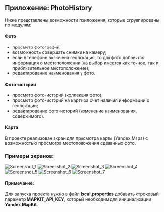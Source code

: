 <h2>Приложение: PhotoHistory</h2>
<div class="content">
    Ниже представлены возможности приложения, которые сгруппированы по модулям:
  <h4>Фото</h4>
    <ul>
        <li>просмотр фотографий;</li>
        <li>возможность совершать снимки на камеру;</li>
        <li>если в телефоне включена геолокация, то для фото добавится информация о местоположении (на выбор имеется как точное, так и приблизительное местоположение);</li>
      <li>редактирование наименования у фото.</li>
    </ul>
  <h4>Фото-истории</h4>
      <ul>
        <li>просмотр фото-историй (коллекция фото);</li>
        <li>просмотр фото-историй на карте за счет наличия информации о геолокации;</li>
        <li>редактирование фото-историй (изменение наименования, содержимого).</li>
    </ul>
  <h4>Карта</h4>
    В проекте реализован экран для просмотра карты (Yandex Maps) с возможностью просмотра местоположения сделанных фото.
    <h3>Примеры экранов:</h3>
      <picture>
        <source media="(prefers-color-scheme: dark)" srcset="https://github.com/user-attachments/assets/3e667e69-7342-4853-b30d-3b01e992d724">
        <img alt="Screenshot_1" src="https://github.com/user-attachments/assets/3e667e69-7342-4853-b30d-3b01e992d724">
      </picture>
            <picture>
        <source media="(prefers-color-scheme: dark)" srcset="https://github.com/user-attachments/assets/439ea559-e4c9-4132-8d17-e7e2dab12653">
        <img alt="Screenshot_2" src="https://github.com/user-attachments/assets/439ea559-e4c9-4132-8d17-e7e2dab12653">
      </picture>
                  <picture>
        <source media="(prefers-color-scheme: dark)" srcset="https://github.com/user-attachments/assets/ce7d95f9-1628-4550-b951-87eb3a650820">
        <img alt="Screenshot_3" src="https://github.com/user-attachments/assets/ce7d95f9-1628-4550-b951-87eb3a650820">
      </picture>
                        <picture>
        <source media="(prefers-color-scheme: dark)" srcset="https://github.com/user-attachments/assets/ec8db41f-da04-4607-8aba-00fcea4b68d2">
        <img alt="Screenshot_4" src="https://github.com/user-attachments/assets/ec8db41f-da04-4607-8aba-00fcea4b68d2">
      </picture>
                              <picture>
        <source media="(prefers-color-scheme: dark)" srcset="https://github.com/user-attachments/assets/7b04550f-3332-4aeb-b33b-c7ad8c8188b4">
        <img alt="Screenshot_5" src="https://github.com/user-attachments/assets/7b04550f-3332-4aeb-b33b-c7ad8c8188b4">
      </picture>
                                    <picture>
        <source media="(prefers-color-scheme: dark)" srcset="https://github.com/user-attachments/assets/7a8cc169-fd1c-4c70-bdf4-52e761f38358">
        <img alt="Screenshot_6" src="https://github.com/user-attachments/assets/7a8cc169-fd1c-4c70-bdf4-52e761f38358">
      </picture>
                                          <picture>
        <source media="(prefers-color-scheme: dark)" srcset="https://github.com/user-attachments/assets/2e859fc4-e892-4786-a8b3-612b427e6ff5">
        <img alt="Screenshot_7" src="https://github.com/user-attachments/assets/2e859fc4-e892-4786-a8b3-612b427e6ff5">
      </picture>

   <h4>Примечание:</h4>
Для запуска проекта нужно в файл <strong>local.properties</strong> добавить строковый параметр <strong>MAPKIT_API_KEY</strong>, который необходим для инициализации <strong>Yandex MapKit</strong>.

</div>
